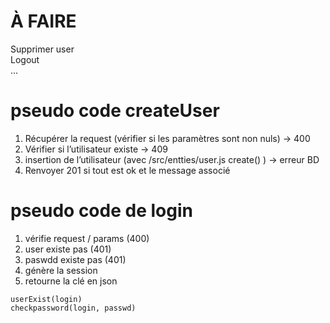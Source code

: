 # À FAIRE
Supprimer user  
Logout  
...  

# pseudo code createUser
1. Récupérer la request (vérifier si les paramètres sont non nuls) → 400 
2. Vérifier si l’utilisateur existe → 409
3. insertion de l’utilisateur (avec /src/entties/user.js create() ) → erreur BD 
4. Renvoyer 201 si tout est ok et le message associé
 
# pseudo code de login
1. vérifie request / params (400)
2. user existe pas (401)
3. paswdd existe pas (401)
4. génère la session
5. retourne la clé en json
```
userExist(login) 
checkpassword(login, passwd)
```